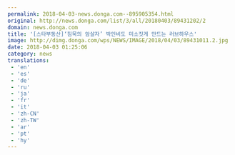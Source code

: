 ```yaml
---
permalink: 2018-04-03-news.donga.com--895905354.html
original: http://news.donga.com/list/3/all/20180403/89431202/2
domain: news.donga.com
title: '[스타부동산]‘침묵의 암살자’ 박인비도 미소짓게 만드는 러브하우스'
image: http://dimg.donga.com/wps/NEWS/IMAGE/2018/04/03/89431011.2.jpg
date: 2018-04-03 01:25:06
category: news
translations: 
 - 'en'
 - 'es'
 - 'de'
 - 'ru'
 - 'ja'
 - 'fr'
 - 'it'
 - 'zh-CN'
 - 'zh-TW'
 - 'ar'
 - 'pt'
 - 'hy'
---
```


